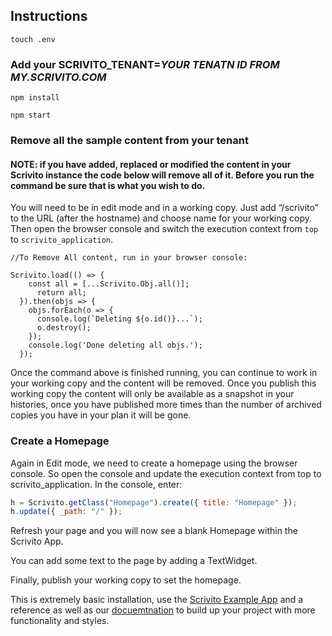 ## Instructions

`touch .env`

### Add your SCRIVITO_TENANT=_YOUR TENATN ID FROM MY.SCRIVITO.COM_

`npm install`

`npm start`

### Remove all the sample content from your tenant

#### NOTE: if you have added, replaced or modified the content in your Scrivito instance the code below will remove all of it. Before you run the command be sure that is what you wish to do.

You will need to be in edit mode and in a working copy. Just add “/scrivito” to the URL (after the hostname) and choose name for your working copy. Then open the browser console and switch the execution context from `top` to `scrivito_application`.

```JSX
//To Remove All content, run in your browser console:

Scrivito.load(() => {
    const all = [...Scrivito.Obj.all()];
      return all;
  }).then(objs => {
    objs.forEach(o => {
      console.log(`Deleting ${o.id()}...`);
      o.destroy();
    });
    console.log('Done deleting all objs.');
  });
```

Once the command above is finished running, you can continue to work in your working copy and the content will be removed. Once you publish this working copy the content will only be available as a snapshot in your histories, once you have published more times than the number of archived copies you have in your plan it will be gone.

### Create a Homepage

Again in Edit mode, we need to create a homepage using the browser console. So open the console and update the execution context from top to scrivito_application.  In the console, enter: 

```JavaScript
h = Scrivito.getClass("Homepage").create({ title: "Homepage" });
h.update({ _path: "/" });
```

Refresh your page and you will now see a blank Homepage within the Scrivito App.

You can add some text to the page by adding a TextWidget.

Finally, publish your working copy to set the homepage.

This is extremely basic installation, use the [Scrivito Example App](https://github.com/Scrivito/scrivito_example_app_js) and a reference as well as our [docuemtnation](https://www.scrivito.com/documentation) to build up your project with more functionality and styles.

